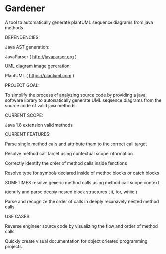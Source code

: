 # Gardener
A tool to automatically generate plantUML sequence diagrams from java methods.

DEPENDENCIES:

Java AST generation:

JavaParser ( http://javaparser.org ) 

UML diagram image generation:

PlantUML ( https://plantuml.com )

PROJECT GOAL:

To simplify the process of analyzing source code by providing a java software library to automatically generate UML sequence diagrams from the source code of valid java methods. 

CURRENT SCOPE:

Java 1.8 extension valid methods

CURRENT FEATURES:

Parse single method calls and attribute them to the correct call target

Resolve method call target using contextual scope information

Correctly identify the order of method calls inside functions

Resolve type for symbols declared inside of method blocks or catch blocks

SOMETIMES resolve generic method calls using method call scope context

Identify and parse deeply nested block structures ( if, for, while )

Parse and recognize the order of  calls in deeply recursively nested method calls

USE CASES:

Reverse engineer source code by visualizing the flow and order of method calls

Quickly create visual documentation for object oriented programming projects

